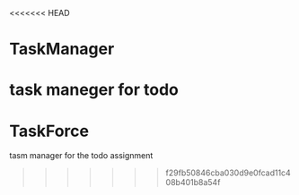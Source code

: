 <<<<<<< HEAD
# TaskManager
task maneger for todo
=======
# TaskForce
tasm manager for the todo assignment
>>>>>>> f29fb50846cba030d9e0fcad11c408b401b8a54f
